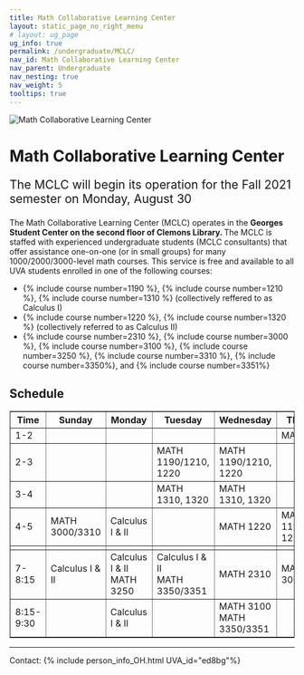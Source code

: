 ```yaml
---
title: Math Collaborative Learning Center
layout: static_page_no_right_menu
# layout: ug_page
ug_info: true
permalink: /undergraduate/MCLC/
nav_id: Math Collaborative Learning Center
nav_parent: Undergraduate
nav_nesting: true
nav_weight: 5
tooltips: true
---
```


<img src="{{site.url}}/undergraduate/MCLC/MCLC_logo.png" style="max-width:70%;max-height:350px;height:auto;width:auto;" alt="Math Collaborative Learning Center">

<h1 class="mb-4">Math Collaborative Learning Center</h1>

<!-- <p style="font-size:150%;color:Red;"> The last day of operation for the Spring 2021 semester is Thursday, May 6 </p> -->
<p style="font-size:150%;"> The MCLC will begin its operation for the Fall 2021 semester on Monday, August 30 </p>
<!-- <ty"font-size:150%;"> The MCLC is now open for the Spring 2021 semester! </p> -->

The Math Collaborative Learning Center (MCLC) operates in the <b> Georges Student Center on the second floor of Clemons Library. </b> The MCLC is staffed with experienced undergraduate students (MCLC consultants) that offer assistance one-on-one (or in small groups) for many 1000/2000/3000-level math courses. This service is free and available to all UVA students enrolled in one of the following courses: <br>
<ul>
 <li> {% include course number=1190 %}, {% include course number=1210 %}, {% include course number=1310 %} (collectively reffered to as Calculus I) </li>
 <li> {% include course number=1220 %}, {% include course number=1320 %} (collectively referred to as Calculus II) </li>
 <li> {% include course number=2310 %}, {% include course number=3000 %}, {% include course number=3100 %}, {% include course number=3250 %}, {% include course number=3310 %}, {% include course number=3350%}, and {% include course number=3351%} </li>
</ul>

<!-- Due to the ongoing situation with COVID-19 all MCLC sessions for the Spring 2021 semester will be held virtually, via Zoom (links found in the table below). Here are a few things that you should have in mind before joining a session:
<ul>
 <li> In order to join an MCLC session, <b> use a Zoom account that is associated with your UVA credentials. </b> </li>
 <li> Join a session from a quite environment. If you intend to have your web camera on, make sure your surroundings and attire are appropriate.</li>
 <li> Be prepared to share your questions with your consultant. You can share your browser, documents open on your desktop interface (like PDFs), or your entire screen, by clicking the green "Share Screen" button found on Zoom's toolbar. You may also share a document via Zoom's Chat tool, by clicking "File" and uploading your document there. <em> Sharing options may be limited depending on the version of Zoom you are using.</em> Your consultant may offer a different way to share.</li>
 <li> Once you join a session, a consulant will assign you to a (virtual) room for the course for which you need help. This process may take a couple of minutes.</li>
</ul> -->

<!-- <p style="font-size:120%;color:coral;"> If you have joined an MCLC session this semester please take a couple of minutes to complete this 
<a href="https://virginia.az1.qualtrics.com/jfe/form/SV_5alk5LpaWdFUWqy">survey</a>. We appreciate your feedback. </p> -->

<h2 class="mb-4 mt-4">Schedule  </h2>

<table cellpadding="6px" border="1px" cellspacing="0">
<!-- <thead style="background-color:coral;"> -->
<tbody>
<tr>
<th style="width: 51px;">Time</th>
<th style="width: 240px;">Sunday</th>
<th style="width: 377px;">Monday</th>
<th style="width: 377px;">Tuesday</th>
<th style="width: 373px;">Wednesday</th>
<th style="width: 259px;">Thursday</th>
</tr>
<!-- </thead> -->
<tr>
<td style="width: 51px;">1-2</td>
<td style="width: 240px;"></td>
<td style="width: 377px;"></td>
<td style="width: 377px;"></td>
<td style="width: 377px;"></td>
<td style="width: 377px;">MATH 1310</td>
</tr>
<tr>
<td style="width: 51px;">2-3</td>
<td style="width: 240px;"></td>
<td style="width: 377px;"></td>
<td style="width: 377px;">MATH 1190/1210, 1220 </td>
<td style="width: 377px;">MATH 1190/1210, 1220 </td>
<td style="width: 377px;"></td>
</tr>
<tr>
<td style="width: 51px;">3-4</td>
<td style="width: 240px;"></td>
<td style="width: 377px;"></td>
<td style="width: 377px;">MATH 1310, 1320 </td>
<td style="width: 377px;">MATH 1310, 1320 </td>
<td style="width: 377px;"></td>
</tr>
<tr>
<td style="width: 51px;">4-5</td>
<td style="width: 240px;">MATH 3000/3310 </td>
<td style="width: 377px;">Calculus I &amp; II </td>
<td style="width: 377px;"></td>
<td style="width: 377px;">MATH 1220 </td>
<td style="width: 377px;">
MATH 1190/1210, 1220
</td>
</tr>
<tr>
<td style="width: 51px;"></td>
<td style="width: 240px;"></td>
<td style="width: 377px;"></td>
<td style="width: 377px;"></td>
<td style="width: 377px;"></td>
<td style="width: 377px;"></td>
</tr>
<tr>
<td style="width: 51px;">7-8:15</td>
<td style="width: 240px;">Calculus I &amp; II </td>
<td style="width: 377px;">
Calculus I &amp; II <br>
MATH 3250 
</td>
<td style="width: 377px;">
Calculus I &amp; II <br>
MATH 3350/3351 
</td>
<td style="width: 377px;">MATH 2310 </td>
<td style="width: 377px;">MATH 3000/3310 </td>
</tr>
<tr>
<td style="width: 51px;">8:15-9:30</td>
<td style="width: 140px;"></td>
<td style="width: 377px;">Calculus I &amp; II </td>
<td style="width: 377px;"></td>
<td style="width: 377px;">
MATH 3100 <br>
MATH 3350/3351
</td>
<td style="width: 377px;"></td>
</tr>
</tbody>
</table>



---

Contact: {% include person_info_OH.html UVA_id="ed8bg"%}
